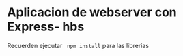 #   Aplicacion de webserver con Express- hbs



Recuerden ejecutar  ```  npm install ``` para las librerias
 